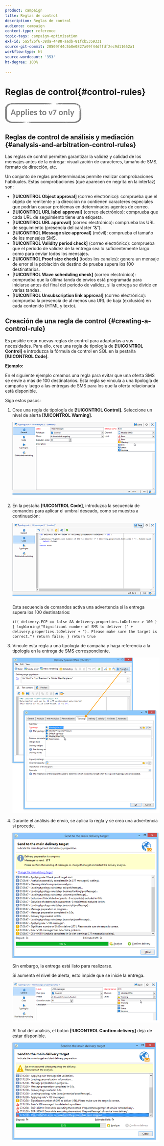 ```yaml
---
product: campaign
title: Reglas de control
description: Reglas de control
audience: campaign
content-type: reference
topic-tags: campaign-optimization
exl-id: 5a5f26f6-38da-4488-aadb-81fcb5359331
source-git-commit: 20509f44c5b8e0827a09f44dffdf2ec9d11652a1
workflow-type: ht
source-wordcount: '353'
ht-degree: 100%

---
```


# Reglas de control{#control-rules}

![](../../assets/v7-only.svg)

## Reglas de control de análisis y mediación {#analysis-and-arbitration-control-rules}

Las reglas de control permiten garantizar la validez y calidad de los mensajes antes de la entrega: visualización de caracteres, tamaño de SMS, formato de dirección, etc.

Un conjunto de reglas predeterminadas permite realizar comprobaciones habituales. Estas comprobaciones (que aparecen en negrita en la interfaz) son:

* **[!UICONTROL Object approval]** (correo electrónico): comprueba que el objeto de remitente y la dirección no contienen caracteres especiales que podrían causar problemas en determinados agentes de correo.
* **[!UICONTROL URL label approval]** (correo electrónico): comprueba que cada URL de seguimiento tiene una etiqueta.
* **[!UICONTROL URL approval]** (correo electrónico): comprueba las URL de seguimiento (presencia del carácter “&amp;”).
* **[!UICONTROL Message size approval]** (móvil): comprueba el tamaño de los mensajes SMS.
* **[!UICONTROL Validity period check]** (correo electrónico): comprueba que el periodo de validez de la entrega sea lo suficientemente largo como para enviar todos los mensajes.
* **[!UICONTROL Proof size check]** (todos los canales): genera un mensaje de error si la población de destino de prueba supera los 100 destinatarios.
* **[!UICONTROL Wave scheduling check]** (correo electrónico): comprueba que la última tanda de envíos está programada para iniciarse antes del final del periodo de validez, si la entrega se divide en varias tandas.
* **[!UICONTROL Unsubscription link approval]** (correo electrónico): comprueba la presencia de al menos una URL de baja (exclusión) en cada contenido (HTML y texto).

## Creación de una regla de control {#creating-a-control-rule}

Es posible crear nuevas reglas de control para adaptarlas a sus necesidades. Para ello, cree una regla de tipología de **[!UICONTROL Control]** e introduzca la fórmula de control en SQL en la pestaña **[!UICONTROL Code]**.

**Ejemplo:**

En el siguiente ejemplo creamos una regla para evitar que una oferta SMS se envíe a más de 100 destinatarios. Esta regla se vincula a una tipología de campaña y luego a las entregas de SMS para los que la oferta relacionada está disponible.

Siga estos pasos:

1. Cree una regla de tipología de **[!UICONTROL Control]**. Seleccione un nivel de alerta **[!UICONTROL Warning]**.

   ![](assets/campaign_opt_create_control_01.png)

1. En la pestaña **[!UICONTROL Code]**, introduzca la secuencia de comandos para aplicar el umbral deseado, como se muestra a continuación:

   ![](assets/campaign_opt_create_control_02.png)

   Esta secuencia de comandos activa una advertencia si la entrega supera los 100 destinatarios:

   ```
   if( delivery.FCP == false && delivery.properties.toDeliver > 100 ) { logWarning("Significant number of SMS to deliver (" + delivery.properties.toDeliver + "). Please make sure the target is correct.") return false; } return true
   ```

1. Vincule esta regla a una tipología de campaña y haga referencia a la tipología en la entrega de SMS correspondiente.

   ![](assets/campaign_opt_create_control_03.png)

1. Durante el análisis de envío, se aplica la regla y se crea una advertencia si procede.

   ![](assets/campaign_opt_create_control_04.png)

   Sin embargo, la entrega está listo para realizarse.

   Si aumenta el nivel de alerta, esto impide que se inicie la entrega.

   ![](assets/campaign_opt_create_control_05.png)

   Al final del análisis, el botón **[!UICONTROL Confirm delivery]** deja de estar disponible.

   ![](assets/campaign_opt_create_control_06.png)
